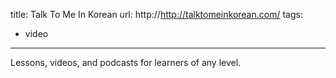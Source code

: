 title: Talk To Me In Korean
url: http://http://talktomeinkorean.com/
tags:
  - video
---
Lessons, videos, and podcasts for learners of any level.
